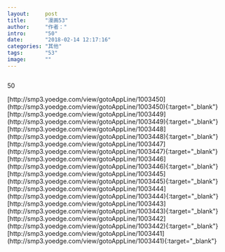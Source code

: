 ```yaml
---
layout:     post
title:      "漫画53"
author:     "作者："
intro:      "50"
date:       "2018-02-14 12:17:16"
categories: "其他"
tags:       "53"
image:      ""
---
```

<div style="text-align: center">
<p><img src=""/></p>
</div>
<p class="post-meta">
<span>50</span>
</p>
[http://smp3.yoedge.com/view/gotoAppLine/1003450](http://smp3.yoedge.com/view/gotoAppLine/1003450){:target="_blank"}
[http://smp3.yoedge.com/view/gotoAppLine/1003449](http://smp3.yoedge.com/view/gotoAppLine/1003449){:target="_blank"}
[http://smp3.yoedge.com/view/gotoAppLine/1003448](http://smp3.yoedge.com/view/gotoAppLine/1003448){:target="_blank"}
[http://smp3.yoedge.com/view/gotoAppLine/1003447](http://smp3.yoedge.com/view/gotoAppLine/1003447){:target="_blank"}
[http://smp3.yoedge.com/view/gotoAppLine/1003446](http://smp3.yoedge.com/view/gotoAppLine/1003446){:target="_blank"}
[http://smp3.yoedge.com/view/gotoAppLine/1003445](http://smp3.yoedge.com/view/gotoAppLine/1003445){:target="_blank"}
[http://smp3.yoedge.com/view/gotoAppLine/1003444](http://smp3.yoedge.com/view/gotoAppLine/1003444){:target="_blank"}
[http://smp3.yoedge.com/view/gotoAppLine/1003443](http://smp3.yoedge.com/view/gotoAppLine/1003443){:target="_blank"}
[http://smp3.yoedge.com/view/gotoAppLine/1003442](http://smp3.yoedge.com/view/gotoAppLine/1003442){:target="_blank"}
[http://smp3.yoedge.com/view/gotoAppLine/1003441](http://smp3.yoedge.com/view/gotoAppLine/1003441){:target="_blank"}


